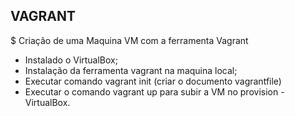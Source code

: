 ## VAGRANT

$ Criação de uma Maquina VM com a ferramenta Vagrant 

* Instalado o VirtualBox;
* Instalação da ferramenta vagrant na maquina local;
* Executar comando vagrant init (criar o documento vagrantfile)
* Executar o comando vagrant up para subir a VM no provision - VirtualBox.


